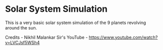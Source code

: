 # Solar System Simulation
This is a very basic solar system simulation of the 9 planets revolving around the sun.

Credits - Nikhil Malankar Sir's YouTube - https://www.youtube.com/watch?v=LVCJsf5WSh4

